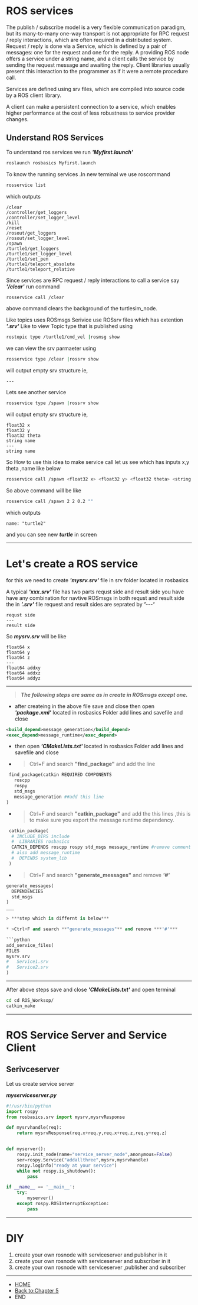 # ROS services
The publish / subscribe model is a very flexible communication paradigm, but its many-to-many one-way transport is not appropriate for RPC request / reply interactions, which are often required in a distributed system. Request / reply is done via a Service, which is defined by a pair of messages: one for the request and one for the reply. A providing ROS node offers a service under a string name, and a client calls the service by sending the request message and awaiting the reply. Client libraries usually present this interaction to the programmer as if it were a remote procedure call.

Services are defined using srv files, which are compiled into source code by a ROS client library.

A client can make a persistent connection to a service, which enables higher performance at the cost of less robustness to service provider changes.

## Understand ROS Services
To understand ros services we run ***'Myfirst.launch'***
```bash
roslaunch rosbasics Myfirst.launch
```
To know the running services .In new terminal we use roscommand
```bash
rosservice list
```
which outputs
```
/clear
/controller/get_loggers
/controller/set_logger_level
/kill
/reset
/rosout/get_loggers
/rosout/set_logger_level
/spawn
/turtle1/get_loggers
/turtle1/set_logger_level
/turtle1/set_pen
/turtle1/teleport_absolute
/turtle1/teleport_relative
```
Since services are RPC request / reply interactions to call a service say ***'/clear'*** run command
```bash
rosservice call /clear
```
above command clears the background of the turtlesim_node.

Like topics uses ROSmsgs Serivice use ROSsrv files which has extention ***'.srv'***
Like to view Topic type that is published using
```bash
rostopic type /turtle1/cmd_vel |rosmsg show
```
we can view the srv parmaeter using
```bash
rosservice type /clear |rossrv show
```
will output empty srv structure ie,
```
---
```
Lets see another service
```bash
rosservice type /spawn |rossrv show
```
will output empty srv structure ie,
```
float32 x
float32 y
float32 theta
string name
---
string name

```
So How to use this idea to make service call let us see which has inputs x,y theta
,name like below
``` bash
rosservice call /spawn <float32 x> <float32 y> <float32 theta> <string name>
```
So above command will be like
``` bash
rosservice call /spawn 2 2 0.2 ""
```
which outputs
```
name: "turtle2"
```
and you can see new ***turtle*** in screen

___

# Let's create a ROS service
for this we need to create ***'mysrv.srv'*** file in srv folder located in rosbasics

A typical ***'xxx.srv'*** file has two parts requst side and result side
you have have any combination for navtive ROSmsgs in both requst and result side
the in ***'.srv'*** file request and result sides are seprated by ***'---'***
```
requst side
---
result side
```
So ***mysrv.srv*** will be like
```
float64 x
float64 y
float64 z
---
float64 addxy
float64 addxz
float64 addyz
```
___
> ***The following steps are same as in create in ROSmsgs except one.***

* after createing in the above file save and close then open ***'package.xml'*** located in rosbasics Folder add lines and savefile and close
 ```XML
 <build_depend>message_generation</build_depend>
 <exec_depend>message_runtime</exec_depend>
 ```
* then open ***'CMakeLists.txt'*** located in rosbasics Folder add lines and savefile and close
* >Ctrl+F and search **"find_package"** and add the line

```python
 find_package(catkin REQUIRED COMPONENTS
   roscpp
   rospy
   std_msgs
   message_generation ##add this line
)
 ```
  * >Ctrl+F and search **"catkin_package"** and add the this  lines ,this is to  make sure you export the message runtime dependency.

```python
 catkin_package(
  # INCLUDE_DIRS include
  #  LIBRARIES rosbasics
  CATKIN_DEPENDS roscpp rospy std_msgs message_runtime #remove comment
  # also add message_runtime
  #  DEPENDS system_lib
 )
 ```
 * >Ctrl+F and search **"generate_messages"** and remove ***'#'***
  ```python
  generate_messages(
    DEPENDENCIES
    std_msgs
  )
 ___

> ***step which is differnt is below***

* >Ctrl+F and search **"generate_messages"** and remove ***'#'***

```python
add_service_files(
  FILES
  mysrv.srv
#   Service1.srv
#   Service2.srv
)
```
---
After above steps save and close ***'CMakeLists.txt'*** and open terminal
 ```bash
 cd cd ROS_Worksop/
 catkin_make
 ```
 ---
 # ROS Service Server and Service Client


## Serivceserver
Let us create service server

 ***myserviceserver.py***
 ```python
 #!/usr/bin/python
 import rospy
 from rosbasics.srv import mysrv,mysrvResponse

 def mysrvhandle(req):
     return mysrvResponse(req.x+req.y,req.x+req.z,req.y+req.z)


 def myserver():
     rospy.init_node(name="service_server_node",anonymous=False)
     ser=rospy.Service("addallthree",mysrv,mysrvhandle)
     rospy.loginfo("ready at your service")
     while not rospy.is_shutdown():
         pass

 if __name__ == '__main__':
     try:
         myserver()
     except rospy.ROSInterruptException:
         pass
 ```

---
# DIY
1. create your own rosnode with serviceserver and publisher in it
2. create your own rosnode with serviceserver and  subscriber in it
3. create your own rosnode with serviceserver ,publisher and subscriber

---
* [HOME](https://jovinsav.github.io/Rosworkshop/)
* [Back to:Chapter 5](https://jovinsav.github.io/Rosworkshop/chapter5.html)
* END
